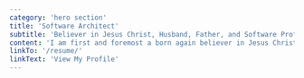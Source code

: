 ```yaml
---
category: 'hero section'
title: 'Software Architect'
subtitle: 'Believer in Jesus Christ, Husband, Father, and Software Professional'
content: 'I am first and foremost a born again believer in Jesus Christ. A husband and a father to two precious daughters, and then I am hands-on software architect with 20 years of industry experience. I have experience in architecture and delivery of Microservices Architectures in NodeJS and .Net Platform.'
linkTo: '/resume/'
linkText: 'View My Profile'
---
```

